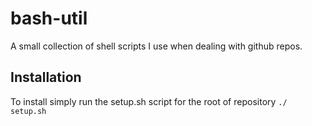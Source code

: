 # bash-util

A small collection of shell scripts I use when dealing with github repos.

## Installation

To install simply run the setup.sh script for the root of repository
`./ setup.sh`
